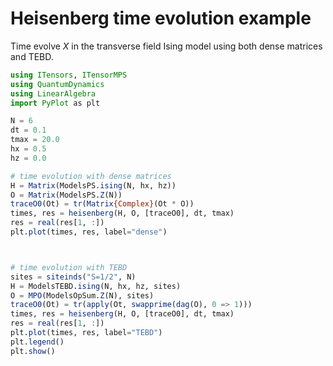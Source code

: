 

# Heisenberg time evolution example

Time evolve $X$ in the transverse field Ising model using both dense matrices and TEBD.


```julia
using ITensors, ITensorMPS
using QuantumDynamics
using LinearAlgebra
import PyPlot as plt

N = 6
dt = 0.1
tmax = 20.0
hx = 0.5
hz = 0.0

# time evolution with dense matrices
H = Matrix(ModelsPS.ising(N, hx, hz))
O = Matrix(ModelsPS.Z(N))
traceO0(Ot) = tr(Matrix{Complex}(Ot * O))
times, res = heisenberg(H, O, [traceO0], dt, tmax)
res = real(res[1, :])
plt.plot(times, res, label="dense")



# time evolution with TEBD
sites = siteinds("S=1/2", N)
H = ModelsTEBD.ising(N, hx, hz, sites)
O = MPO(ModelsOpSum.Z(N), sites)
traceO0(Ot) = tr(apply(Ot, swapprime(dag(O), 0 => 1)))
times, res = heisenberg(H, O, [traceO0], dt, tmax)
res = real(res[1, :])
plt.plot(times, res, label="TEBD")
plt.legend()
plt.show()
```
